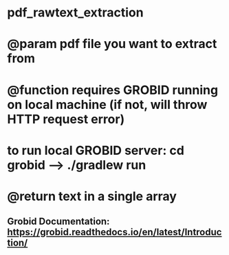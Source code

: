 # pdf_rawtext_extraction
# @param pdf file you want to extract from
# @function requires GROBID running on local machine (if not, will throw HTTP request error)
# to run local GROBID server: cd grobid --> ./gradlew run
# @return text in a single array
## Grobid Documentation: https://grobid.readthedocs.io/en/latest/Introduction/

